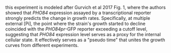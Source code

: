 this experiment is modeled after Gurvich et al 2017 Fig. 1, where the authors showed that _PHO84_ expression assayed by a transcriptional reporter strongly predicts the change in growth rates. Specifically, at multiple external [Pi], the point where the strain's growth started to decline coincided with the _PHO84pr_-GFP reporter exceeding a cutoff level, suggesting that _PHO84_ expression level serves as a proxy for the internal cellular state. It effectively serves as a "pseudo time" that unites the growth curves from different experiments.
